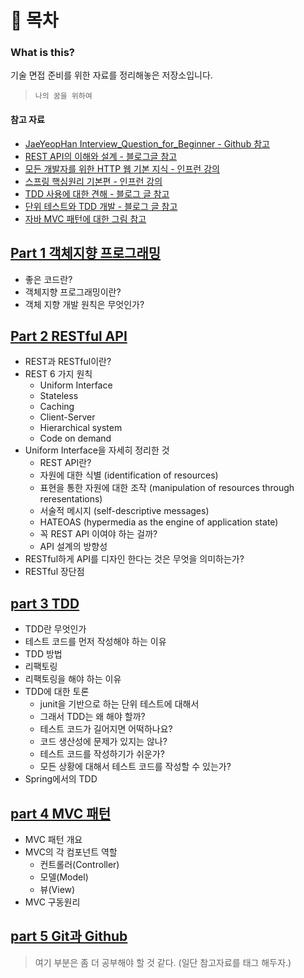# 📌 목차
### What is this?
기술 면접 준비를 위한 자료를 정리해놓은 저장소입니다. <br>
> `나의 꿈을 위하여` <br>

#### 참고 자료
+ [JaeYeopHan Interview_Question_for_Beginner - Github 참고](https://github.com/JaeYeopHan/Interview_Question_for_Beginner)
+ [REST API의 이해와 설계 - 블로그글 참고](https://bcho.tistory.com/953)
+ [모든 개발자를 위한 HTTP 웹 기본 지식 - 인프런 강의](https://www.inflearn.com/course/http-%EC%9B%B9-%EB%84%A4%ED%8A%B8%EC%9B%8C%ED%81%AC)
+ [스프링 핵심원리 기본편 - 인프런 강의](https://www.inflearn.com/course/%EC%8A%A4%ED%94%84%EB%A7%81-%ED%95%B5%EC%8B%AC-%EC%9B%90%EB%A6%AC-%EA%B8%B0%EB%B3%B8%ED%8E%B8#curriculum)
+ [TDD 사용에 대한 견해 - 블로그 글 참고](http://multifrontgarden.tistory.com/92)
+ [단위 테스트와 TDD 개발 - 블로그 글 참고](https://mangkyu.tistory.com/182)
+ [자바 MVC 패턴에 대한 그림 참고](https://dinfree.com/lecture/backend/javaweb_3.1.html)




## [Part 1 객체지향 프로그래밍](https://github.com/Kim-Gyuri/studying_programming_archive/blob/main/%EB%A9%B4%EC%A0%91/part%20%EC%A0%95%EB%A6%AC/%EA%B0%9D%EC%B2%B4%EC%A7%80%ED%96%A5%20%ED%94%84%EB%A1%9C%EA%B7%B8%EB%9E%98%EB%B0%8D.md) 
+ 좋은 코드란?
+ 객체지향 프로그래밍이란?
+ 객체 지향 개발 원칙은 무엇인가?


## [Part 2 RESTful API](https://github.com/Kim-Gyuri/studying_programming_archive/blob/main/%EB%A9%B4%EC%A0%91/part%20%EC%A0%95%EB%A6%AC/RESTful%20API.md) 
+ REST과 RESTful이란?
+ REST 6 가지 원칙
  + Uniform Interface
  + Stateless
  + Caching
  + Client-Server
  + Hierarchical system
  + Code on demand
+ Uniform Interface을 자세히 정리한 것
  + REST API란?
  + 자원에 대한 식별 (identification of resources)
  + 표현을 통한 자원에 대한 조작 (manipulation of resources through reresentations)
  + 서술적 메시지 (self-descriptive messages)
  + HATEOAS (hypermedia as the engine of application state)
  + 꼭 REST API 이여야 하는 걸까?
  + API 설계의 방향성
+ RESTful하게 API를 디자인 한다는 것은 무엇을 의미하는가?
+ RESTful 장단점


## [part 3 TDD](https://github.com/Kim-Gyuri/studying_programming_archive/tree/main/%EB%A9%B4%EC%A0%91/part%20%EC%A0%95%EB%A6%AC)
+ TDD란 무엇인가
+ 테스트 코드를 먼저 작성해야 하는 이유
+ TDD 방법
+ 리팩토링
+ 리팩토링을 해야 하는 이유
+ TDD에 대한 토론
  +  junit을 기반으로 하는 단위 테스트에 대해서 
  +  그래서 TDD는 왜 해야 할까?
  +  테스트 코드가 길어지면 어떡하나요?
  +  코드 생산성에 문제가 있지는 않나?
  +  테스트 코드를 작성하기가 쉬운가?
  +  모든 상황에 대해서 테스트 코드를 작성할 수 있는가?
+ Spring에서의 TDD

## [part 4 MVC 패턴](https://github.com/Kim-Gyuri/studying_programming_archive/blob/main/%EB%A9%B4%EC%A0%91/part%20%EC%A0%95%EB%A6%AC/MVC%20%ED%8C%A8%ED%84%B4.md)
+ MVC 패턴 개요
+ MVC의 각 컴포넌트 역할
  + 컨트롤러(Controller)
  + 모델(Model)
  + 뷰(View)
+ MVC 구동원리

## [part 5 Git과 Github](https://github.com/JaeYeopHan/Interview_Question_for_Beginner/tree/master/Development_common_sense#git-%EA%B3%BC-github-%EC%97%90-%EB%8C%80%ED%95%B4%EC%84%9C)
> 여기 부분은 좀 더 공부해야 할 것 같다. (일단 참고자료를 태그 해두자.)
